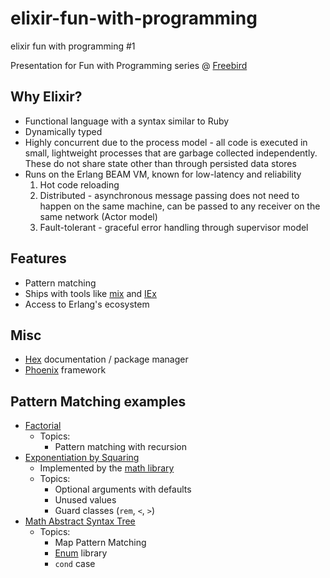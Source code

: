 # elixir-fun-with-programming
elixir fun with programming #1

Presentation for Fun with Programming series @ [Freebird](https://github.com/getfreebirdinc)

## Why Elixir?

* Functional language with a syntax similar to Ruby
* Dynamically typed
* Highly concurrent due to the process model - all code is executed in small, lightweight processes that are garbage collected independently. These do not share state other than through persisted data stores
* Runs on the Erlang BEAM VM, known for low-latency and reliability
  1. Hot code reloading
  1. Distributed - asynchronous message passing does not need to happen on the same machine, can be passed to any receiver on the same network (Actor model)
  1. Fault-tolerant - graceful error handling through supervisor model

## Features
* Pattern matching
* Ships with tools like [mix](https://hexdocs.pm/mix/Mix.html) and [IEx](https://hexdocs.pm/iex/IEx.html)
* Access to Erlang's ecosystem

## Misc
* [Hex](https://hexdocs.pm/elixir/Enum.html) documentation / package manager
* [Phoenix](http://phoenixframework.org/) framework

## Pattern Matching examples
* [Factorial](https://en.wikipedia.org/wiki/Factorial)
  * Topics:
    * Pattern matching with recursion
* [Exponentiation by Squaring](https://en.wikipedia.org/wiki/Exponentiation_by_squaring)
  * Implemented by the [math library](https://github.com/folz/math/blob/master/lib/math.ex#L116)
  * Topics:
    * Optional arguments with defaults
    * Unused values
    * Guard classes (`rem`, `<`, `>`)
* [Math Abstract Syntax Tree](https://en.wikipedia.org/wiki/Abstract_syntax_tree)
  * Topics:
    * Map Pattern Matching
    * [Enum](https://hexdocs.pm/elixir/Enum.html) library
    * `cond` case
